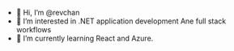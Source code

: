 - 👋 Hi, I’m @revchan
- 👀 I’m interested in .NET application development Ane full stack workflows
- 🌱 I’m currently learning React and Azure.

<!---
revchan/revchan is a ✨ special ✨ repository because its `README.md` (this file) appears on your GitHub profile.
You can click the Preview link to take a look at your changes.
--->
